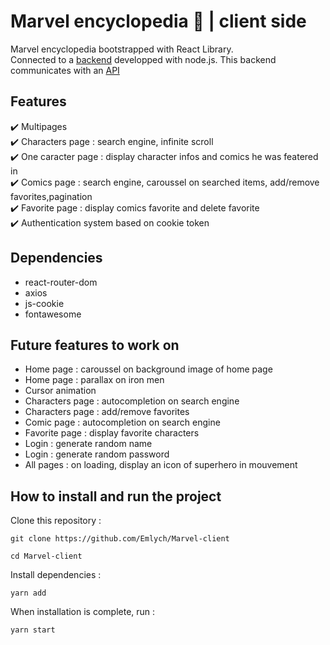 # Marvel encyclopedia 🦸 | client side

Marvel encyclopedia bootstrapped with React Library.
<br>
Connected to a [backend](https://github.com/Emlych/Marvel-clone-back) developped with node.js. This backend communicates with an [API](https://lereacteur-marvel-api.netlify.app/documentation)

## Features

✔️ Multipages<br>
✔️ Characters page : search engine, infinite scroll<br>
✔️ One caracter page : display character infos and comics he was featered in<br>
✔️ Comics page : search engine, caroussel on searched items, add/remove favorites,pagination<br>
✔️ Favorite page : display comics favorite and delete favorite<br>
✔️ Authentication system based on cookie token<br>

## Dependencies

- react-router-dom
- axios
- js-cookie
- fontawesome

## Future features to work on

- Home page : caroussel on background image of home page
- Home page : parallax on iron men
- Cursor animation
- Characters page : autocompletion on search engine
- Characters page : add/remove favorites
- Comic page : autocompletion on search engine
- Favorite page : display favorite characters
- Login : generate random name
- Login : generate random password
- All pages : on loading, display an icon of superhero in mouvement

## How to install and run the project

Clone this repository :

`git clone https://github.com/Emlych/Marvel-client`

`cd Marvel-client`

Install dependencies :

`yarn add `

When installation is complete, run :

`yarn start`

